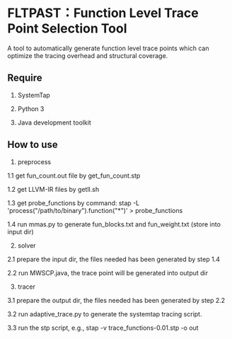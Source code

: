 # FLTPAST：Function Level Trace Point Selection Tool

A tool to automatically generate function level trace points which can optimize the tracing overhead and structural coverage.

## Require

1. SystemTap
  
2. Python 3
  
3. Java development toolkit
  

## How to use

1. preprocess
  
  1.1 get fun_count.out file by get_fun_count.stp
  
  1.2 get LLVM-IR files by getll.sh
  
  1.3 get probe_functions by command: stap -L 'process("/path/to/binary").function("*")' > probe_functions
  
  1.4 run mmas.py to generate fun_blocks.txt and fun_weight.txt (store into input dir)
  
2. solver
  
  2.1 prepare the input dir, the files needed has been generated by step 1.4
  
  2.2 run MWSCP.java, the trace point will be generated into output dir
  
3. tracer
  
  3.1 prepare the output dir, the files needed has been generated by step 2.2
  
  3.2 run adaptive_trace.py to generate the systemtap tracing script.
  
  3.3 run the stp script, e.g., stap -v trace_functions-0.01.stp -o out

